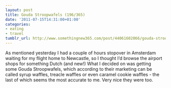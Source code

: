 ```yaml
---
layout: post
title: Gouda Stroopwafels (196/365)
date: '2011-07-15T14:31:00+01:00'
categories:
- eating
- travel
tumblr_url: http://www.somethingnew365.com/post/44061602066/gouda-stroopwafels-196365
---
```

As mentioned yesterday I had a couple of hours stopover in Amsterdam waiting for my flight home to Newcastle, so I thought I’d browse the airport shops for something Dutch (and new!)
What I decided on was getting some Gouda Stroopwafels, which according to their marketing can be called syrup waffles, treacle waffles or even caramel cookie waffles - the last of which seems the most accurate to me. Very nice they were too.
